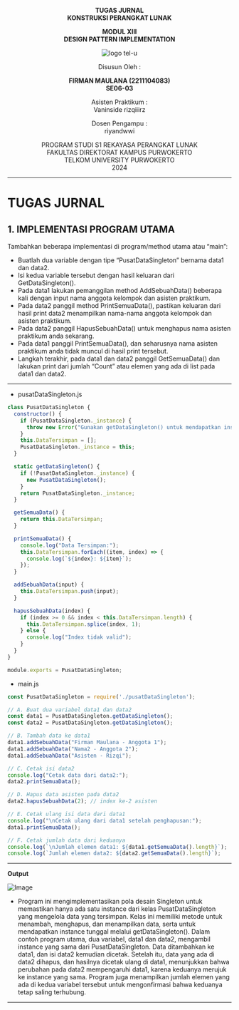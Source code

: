 <div align="center">

**TUGAS JURNAL**  
**KONSTRUKSI PERANGKAT LUNAK**

**MODUL XIII**  
**DESIGN PATTERN IMPLEMENTATION**

![logo tel-u](https://github.com/user-attachments/assets/3a44181d-9c92-47f6-8cf0-87755117fd99)

Disusun Oleh :

**FIRMAN MAULANA (2211104083)**  
**SE06-03**

Asisten Praktikum :  
Vaninside
rizqiiirz

Dosen Pengampu :  
riyandwwi

PROGRAM STUDI S1 REKAYASA PERANGKAT LUNAK  
FAKULTAS DIREKTORAT KAMPUS PURWOKERTO  
TELKOM UNIVERSITY PURWOKERTO  
2024

</div>

---

# TUGAS JURNAL

## 1. IMPLEMENTASI PROGRAM UTAMA
Tambahkan beberapa implementasi di program/method utama atau “main”:
- Buatlah dua variable dengan tipe “PusatDataSingleton” bernama data1 dan data2.
- Isi kedua variable tersebut dengan hasil keluaran dari GetDataSingleton().
- Pada data1 lakukan pemanggilan method AddSebuahData() beberapa kali dengan input nama
anggota kelompok dan asisten praktikum.
- Pada data2 panggil method PrintSemuaData(), pastikan keluaran dari hasil print data2
menampilkan nama-nama anggota kelompok dan asisten praktikum.
- Pada data2 panggil HapusSebuahData() untuk menghapus nama asisten praktikum anda
sekarang.
- Pada data1 panggil PrintSemuaData(), dan seharusnya nama asisten praktikum anda tidak
muncul di hasil print tersebut.
- Langkah terakhir, pada data1 dan data2 panggil GetSemuaData() dan lakukan print dari jumlah
“Count” atau elemen yang ada di list pada data1 dan data2.

---
- pusatDataSingleton.js
```js
class PusatDataSingleton {
  constructor() {
    if (PusatDataSingleton._instance) {
      throw new Error("Gunakan getDataSingleton() untuk mendapatkan instance.");
    }
    this.DataTersimpan = [];
    PusatDataSingleton._instance = this;
  }

  static getDataSingleton() {
    if (!PusatDataSingleton._instance) {
      new PusatDataSingleton();
    }
    return PusatDataSingleton._instance;
  }

  getSemuaData() {
    return this.DataTersimpan;
  }

  printSemuaData() {
    console.log("Data Tersimpan:");
    this.DataTersimpan.forEach((item, index) => {
      console.log(`${index}: ${item}`);
    });
  }

  addSebuahData(input) {
    this.DataTersimpan.push(input);
  }

  hapusSebuahData(index) {
    if (index >= 0 && index < this.DataTersimpan.length) {
      this.DataTersimpan.splice(index, 1);
    } else {
      console.log("Index tidak valid");
    }
  }
}

module.exports = PusatDataSingleton;
```

- main.js

```js
const PusatDataSingleton = require('./pusatDataSingleton');

// A. Buat dua variabel data1 dan data2
const data1 = PusatDataSingleton.getDataSingleton();
const data2 = PusatDataSingleton.getDataSingleton();

// B. Tambah data ke data1
data1.addSebuahData("Firman Maulana - Anggota 1");
data1.addSebuahData("Nama2 - Anggota 2");
data1.addSebuahData("Asisten - Rizqi");

// C. Cetak isi data2
console.log("Cetak data dari data2:");
data2.printSemuaData();

// D. Hapus data asisten pada data2
data2.hapusSebuahData(2); // index ke-2 asisten

// E. Cetak ulang isi data dari data1
console.log("\nCetak ulang dari data1 setelah penghapusan:");
data1.printSemuaData();

// F. Cetak jumlah data dari keduanya
console.log(`\nJumlah elemen data1: ${data1.getSemuaData().length}`);
console.log(`Jumlah elemen data2: ${data2.getSemuaData().length}`);
```

---
**Output**

![Image](https://github.com/user-attachments/assets/e71ae6c8-3d9c-4da7-8279-596ef6976602)

- Program ini mengimplementasikan pola desain Singleton untuk memastikan hanya ada satu instance dari kelas PusatDataSingleton yang mengelola data yang tersimpan. Kelas ini memiliki metode untuk menambah, menghapus, dan menampilkan data, serta untuk mendapatkan instance tunggal melalui getDataSingleton(). Dalam contoh program utama, dua variabel, data1 dan data2, mengambil instance yang sama dari PusatDataSingleton. Data ditambahkan ke data1, dan isi data2 kemudian dicetak. Setelah itu, data yang ada di data2 dihapus, dan hasilnya dicetak ulang di data1, menunjukkan bahwa perubahan pada data2 mempengaruhi data1, karena keduanya merujuk ke instance yang sama. Program juga menampilkan jumlah elemen yang ada di kedua variabel tersebut untuk mengonfirmasi bahwa keduanya tetap saling terhubung.
---